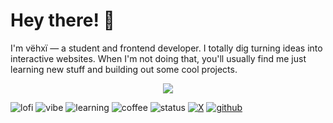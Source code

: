 # Hey there! 👋  

I'm vëhxï — a student and frontend developer. I totally dig turning ideas into interactive websites. When I'm not doing that, you'll usually find me just learning new stuff and building out some cool projects.

<p align="center">
  <a href="https://skillicons.dev">
    <img src="https://skillicons.dev/icons?i=git,html,css,js,gulp,react,docker" />
  </a>
</p>

![lofi](https://img.shields.io/badge/listening-lofi%20beats-181717?style=flat&logo=applemusic&logoColor=red)
![vibe](https://img.shields.io/badge/mood-chill-181717?style=flat&logo=zap&logoColor=yellow)
![learning](https://img.shields.io/badge/learning-react-181717?style=flat&logo=react)
![coffee](https://img.shields.io/badge/coffee-first-181717?style=flat&logo=buymeacoffee)
![status](https://img.shields.io/badge/status-active-181717?style=flat&logo=hackthebox)
[![X](https://img.shields.io/badge/-@v3hx1-181717?style=flat&logo=x)](https://twitter.com/v3hx1)
[![github](https://img.shields.io/badge/github-vëhxï-181717?style=flat&logo=github)](https://github.com/vehxi)
